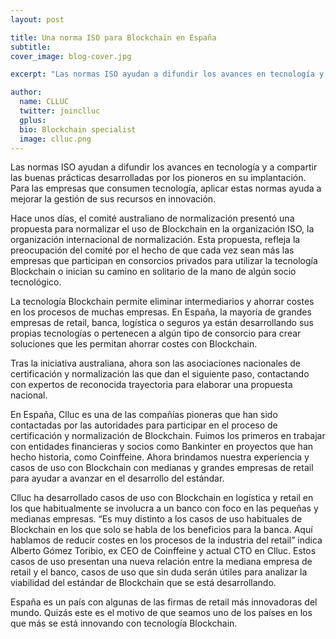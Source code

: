 ```yaml
---
layout: post

title: Una norma ISO para Blockchain en España
subtitle: 
cover_image: blog-cover.jpg

excerpt: "Las normas ISO ayudan a difundir los avances en tecnología y a compartir las buenas prácticas desarrolladas por los pioneros en su implantación. Para las empresas que consumen tecnología, aplicar estas normas ayuda a (...)"

author:
  name: CLLUC
  twitter: joinclluc
  gplus: 
  bio: Blockchain specialist
  image: clluc.png
---
```


Las normas ISO ayudan a difundir los avances en tecnología y a compartir las buenas prácticas desarrolladas por los pioneros en su implantación. Para las empresas que consumen tecnología, aplicar estas normas ayuda a mejorar la gestión de sus recursos en innovación.


Hace unos días, el comité australiano de normalización presentó una propuesta para normalizar el uso de Blockchain en la organización ISO, la organización internacional de normalización. Esta propuesta, refleja la preocupación del comité por el hecho de que cada vez sean más las empresas que participan en consorcios privados para utilizar la tecnología Blockchain o inician su camino en solitario de la mano de algún socio tecnológico.

La tecnología Blockchain permite eliminar intermediarios y ahorrar costes en los procesos de muchas empresas. En España, la mayoría de grandes empresas de retail, banca, logística o seguros ya están desarrollando sus propias tecnologías o pertenecen a algún tipo de consorcio para crear soluciones que les permitan ahorrar costes con Blockchain.

Tras la iniciativa australiana, ahora son las asociaciones nacionales de certificación y normalización las que dan el siguiente paso, contactando con expertos de reconocida trayectoria para elaborar una propuesta nacional. 

En España, Clluc es una de las compañías pioneras que han sido contactadas por las autoridades para participar en el proceso de certificación y normalización de Blockchain. Fuimos los primeros en trabajar con entidades financieras y socios como Bankinter en proyectos que han hecho historia, como Coinffeine. Ahora brindamos nuestra experiencia y casos de uso con Blockchain con medianas y grandes empresas de retail para ayudar a avanzar en el desarrollo del estándar.


Clluc ha desarrollado casos de uso con Blockchain en logística y retail en los que habitualmente se involucra a un banco con foco en las pequeñas y medianas empresas. “Es muy distinto a los casos de uso habituales de Blockchain en los que solo se habla de los beneficios para la banca. Aquí hablamos de reducir costes en los procesos de la industria del retail” indica Alberto Gómez Toribio, ex CEO de Coinffeine y actual CTO en Clluc.
Estos casos de uso presentan una nueva relación entre la mediana empresa de retail y el banco, casos de uso que sin duda serán útiles para analizar la viabilidad del estándar de Blockchain que se está desarrollando.


España es un país con algunas de las firmas de retail más innovadoras del mundo. Quizás este es el motivo de que seamos uno de los países en los que más se está innovando con tecnología Blockchain.
